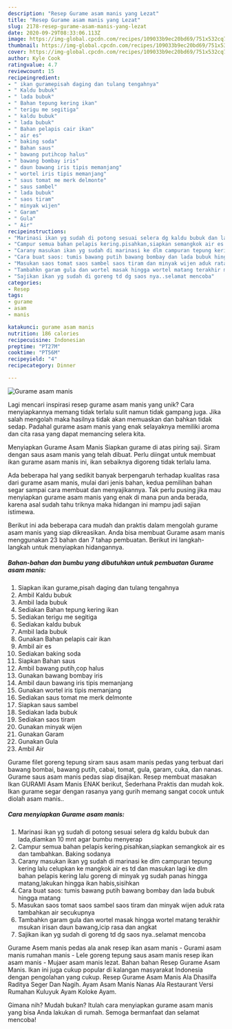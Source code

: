 ```yaml
---
description: "Resep Gurame asam manis yang Lezat"
title: "Resep Gurame asam manis yang Lezat"
slug: 2178-resep-gurame-asam-manis-yang-lezat
date: 2020-09-29T08:33:06.113Z
image: https://img-global.cpcdn.com/recipes/109033b9ec20bd69/751x532cq70/gurame-asam-manis-foto-resep-utama.jpg
thumbnail: https://img-global.cpcdn.com/recipes/109033b9ec20bd69/751x532cq70/gurame-asam-manis-foto-resep-utama.jpg
cover: https://img-global.cpcdn.com/recipes/109033b9ec20bd69/751x532cq70/gurame-asam-manis-foto-resep-utama.jpg
author: Kyle Cook
ratingvalue: 4.7
reviewcount: 15
recipeingredient:
- " ikan guramepisah daging dan tulang tengahnya"
- " Kaldu bubuk"
- " lada bubuk"
- " Bahan tepung kering ikan"
- " terigu me segitiga"
- " kaldu bubuk"
- " lada bubuk"
- " Bahan pelapis cair ikan"
- " air es"
- " baking soda"
- " Bahan saus"
- " bawang putihcop halus"
- " bawang bombay iris"
- " daun bawang iris tipis memanjang"
- " wortel iris tipis memanjang"
- " saus tomat me merk delmonte"
- " saus sambel"
- " lada bubuk"
- " saos tiram"
- " minyak wijen"
- " Garam"
- " Gula"
- " Air"
recipeinstructions:
- "Marinasi ikan yg sudah di potong sesuai selera dg kaldu bubuk dan lada,diamkan 10 mnt agar bumbu menyerap"
- "Campur semua bahan pelapis kering.pisahkan,siapkan semangkok air es dan tambahkan. Baking sodanya"
- "Carany masukan ikan yg sudah di marinasi ke dlm campuran tepung kering lalu celupkan ke mangkok air es td dan masukan lagi ke dlm bahan pelapis kering lalu goreng di minyak yg sudah panas hingga matang,lakukan hingga ikan habis,sisihkan"
- "Cara buat saos: tumis bawang putih bawang bombay dan lada bubuk hingga matang"
- "Masukan saos tomat saos sambel saos tiram dan minyak wijen aduk rata tambahkan air secukupnya"
- "Tambahkn garam gula dan wortel masak hingga wortel matang terakhir msukan irisan daun bawang,icip rasa dan angkat"
- "Sajikan ikan yg sudah di goreng td dg saos nya..selamat mencoba"
categories:
- Resep
tags:
- gurame
- asam
- manis

katakunci: gurame asam manis 
nutrition: 186 calories
recipecuisine: Indonesian
preptime: "PT27M"
cooktime: "PT56M"
recipeyield: "4"
recipecategory: Dinner

---
```



![Gurame asam manis](https://img-global.cpcdn.com/recipes/109033b9ec20bd69/751x532cq70/gurame-asam-manis-foto-resep-utama.jpg)

Lagi mencari inspirasi resep gurame asam manis yang unik? Cara menyiapkannya memang tidak terlalu sulit namun tidak gampang juga. Jika salah mengolah maka hasilnya tidak akan memuaskan dan bahkan tidak sedap. Padahal gurame asam manis yang enak selayaknya memiliki aroma dan cita rasa yang dapat memancing selera kita.

Menyiapkan Gurame Asam Manis Siapkan gurame di atas piring saji. Siram dengan saus asam manis yang telah dibuat. Perlu diingat untuk membuat ikan gurame asam manis ini, ikan sebaiknya digoreng tidak terlalu lama.

Ada beberapa hal yang sedikit banyak berpengaruh terhadap kualitas rasa dari gurame asam manis, mulai dari jenis bahan, kedua pemilihan bahan segar sampai cara membuat dan menyajikannya. Tak perlu pusing jika mau menyiapkan gurame asam manis yang enak di mana pun anda berada, karena asal sudah tahu triknya maka hidangan ini mampu jadi sajian istimewa.


Berikut ini ada beberapa cara mudah dan praktis dalam mengolah gurame asam manis yang siap dikreasikan. Anda bisa membuat Gurame asam manis menggunakan 23 bahan dan 7 tahap pembuatan. Berikut ini langkah-langkah untuk menyiapkan hidangannya.

<!--inarticleads1-->

##### Bahan-bahan dan bumbu yang dibutuhkan untuk pembuatan Gurame asam manis:

1. Siapkan  ikan gurame,pisah daging dan tulang tengahnya
1. Ambil  Kaldu bubuk
1. Ambil  lada bubuk
1. Sediakan  Bahan tepung kering ikan
1. Sediakan  terigu me segitiga
1. Sediakan  kaldu bubuk
1. Ambil  lada bubuk
1. Gunakan  Bahan pelapis cair ikan
1. Ambil  air es
1. Sediakan  baking soda
1. Siapkan  Bahan saus
1. Ambil  bawang putih,cop halus
1. Gunakan  bawang bombay iris
1. Ambil  daun bawang iris tipis memanjang
1. Gunakan  wortel iris tipis memanjang
1. Sediakan  saus tomat me merk delmonte
1. Siapkan  saus sambel
1. Sediakan  lada bubuk
1. Sediakan  saos tiram
1. Gunakan  minyak wijen
1. Gunakan  Garam
1. Gunakan  Gula
1. Ambil  Air


Gurame filet goreng tepung siram saus asam manis pedas yang terbuat dari bawang bombai, bawang putih, cabai, tomat, gula, garam, cuka, dan nanas. Gurame saus asam manis pedas siap disajikan. Resep membuat masakan Ikan GURAMI Asam Manis ENAK berikut, Sederhana Praktis dan mudah kok. Ikan gurame segar dengan rasanya yang gurih memang sangat cocok untuk diolah asam manis.. 

<!--inarticleads2-->

##### Cara menyiapkan Gurame asam manis:

1. Marinasi ikan yg sudah di potong sesuai selera dg kaldu bubuk dan lada,diamkan 10 mnt agar bumbu menyerap
1. Campur semua bahan pelapis kering.pisahkan,siapkan semangkok air es dan tambahkan. Baking sodanya
1. Carany masukan ikan yg sudah di marinasi ke dlm campuran tepung kering lalu celupkan ke mangkok air es td dan masukan lagi ke dlm bahan pelapis kering lalu goreng di minyak yg sudah panas hingga matang,lakukan hingga ikan habis,sisihkan
1. Cara buat saos: tumis bawang putih bawang bombay dan lada bubuk hingga matang
1. Masukan saos tomat saos sambel saos tiram dan minyak wijen aduk rata tambahkan air secukupnya
1. Tambahkn garam gula dan wortel masak hingga wortel matang terakhir msukan irisan daun bawang,icip rasa dan angkat
1. Sajikan ikan yg sudah di goreng td dg saos nya..selamat mencoba


Gurame Asem manis pedas ala anak resep ikan asam manis - Gurami asam manis rumahan manis - Lele goreng tepung saus asam manis resep ikan asam manis - Mujaer asam manis lezat. Bahan bahan Resep Gurame Asam Manis. Ikan ini juga cukup popular di kalangan masyarakat Indonesia dengan pengolahan yang cukup. Resep Gurame Asam Manis Ala Dhasilfa Raditya Seger Dan Nagih. Ayam Asam Manis Nanas Ala Restaurant Versi Rumahan Kuluyuk Ayam Koloke Ayam. 

Gimana nih? Mudah bukan? Itulah cara menyiapkan gurame asam manis yang bisa Anda lakukan di rumah. Semoga bermanfaat dan selamat mencoba!
